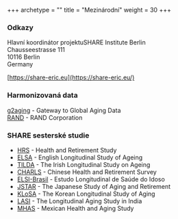 +++
archetype = ""
title = "Mezinárodní"
weight = 30
+++

### Odkazy  

Hlavní koordinátor projektuSHARE Institute Berlin  
Chausseestrasse 111  
10116 Berlin  
Germany

[https://share-eric.eu](https://share-eric.eu/)

### Harmonizovaná data

[g2aging](https://g2aging.org/) - Gateway to Global Aging Data  
[RAND](https://www.rand.org/) - RAND Corporation

### SHARE sesterské studie

-   [HRS](http://hrsonline.isr.umich.edu/) - Health and Retirement Study
-   [ELSA](http://www.ifs.org.uk/elsa/) - English Longitudinal Study of Ageing
-   [TILDA](http://www.ucd.ie/issda/data/tilda/ "Opens external link in new window") - The Irish Longitudinal Study on Ageing
-   [CHARLS](http://charls.pku.edu.cn/en "Opens
    external link in new window") - Chinese Health and Retirement Survey
-   [ELSI-Brasil](http://elsi.cpqrr.fiocruz.br/en/ "Opens external link in new window") - Estudo Longitudinal de Saúde do Idoso
-   [JSTAR](http://www.rieti.go.jp/en/projects/jstar/index.html/ "Opens external link in new window") - The Japanese Study of Aging and Retirement
-   [KLoSA](http://survey.keis.or.kr/eng/klosa/klosa01.jsp "Opens external link in new window") - The Korean Longitudinal Study of Aging
-   [LASI](https://www.hsph.harvard.edu/pgda/major-projects/lasi-2/ "Opens external link in new window") - The Longitudinal Aging Study in India
-   [MHAS](http://www.mhasweb.org/ "Opens
    external link in new window") - Mexican Health and Aging Study

